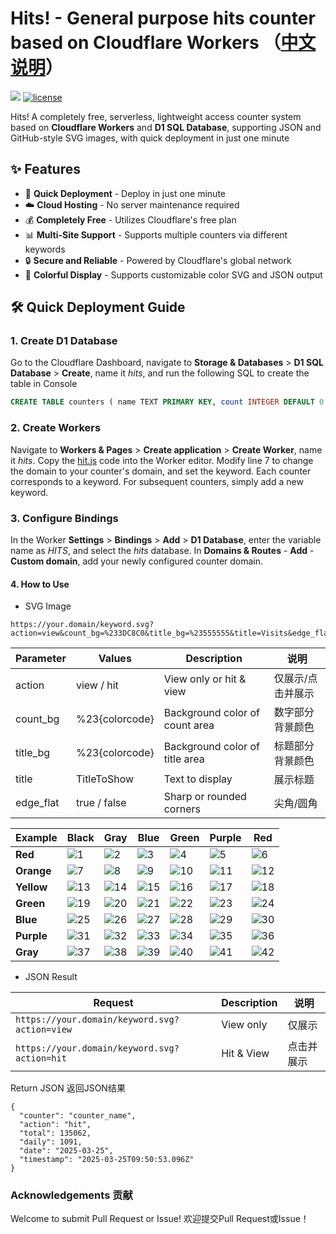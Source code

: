 # Hits! - General purpose hits counter based on Cloudflare Workers （[中文说明](https://github.com/xykt/Hits/blob/main/README_CN.md)）
<p>
<img src="https://hits.xykt.de/hits_github.svg?action=hit&count_bg=%23FFA552&title_bg=%231D8834&title=Visits&edge_flat=false&ts=${new Date().getTime()}"/> 
<a href="/LICENSE"><img src="https://img.shields.io/badge/License-AGPL%20v3-blue.svg" alt="license" /></a>  
</p> 

Hits! A completely free, serverless, lightweight access counter system based on **Cloudflare Workers** and **D1 SQL Database**, supporting JSON and GitHub-style SVG images, with quick deployment in just one minute

## ✨ Features

- 🚀 **Quick Deployment** - Deploy in just one minute
- ☁️ **Cloud Hosting** - No server maintenance required
- 💰 **Completely Free** - Utilizes Cloudflare's free plan
- 📊 **Multi-Site Support** - Supports multiple counters via different keywords
- 🔒 **Secure and Reliable** - Powered by Cloudflare's global network
- 👀 **Colorful Display** - Supports customizable color SVG and JSON output

## 🛠 Quick Deployment Guide

### 1. Create D1 Database

Go to the Cloudflare Dashboard, navigate to **Storage & Databases** > **D1 SQL Database** > **Create**, name it _hits_, and run the following SQL to create the table in Console

```sql
CREATE TABLE counters ( name TEXT PRIMARY KEY, count INTEGER DEFAULT 0 );
```

### 2. Create Workers

Navigate to **Workers & Pages** > **Create application** > **Create Worker**, name it _hits_. Copy the [hit.js](https://github.com/xykt/Hits/blob/main/hits.js) code into the Worker editor. Modify line 7 to change the domain to your counter's domain, and set the keyword. Each counter corresponds to a keyword. For subsequent counters, simply add a new keyword.


### 3. Configure Bindings

In the Worker **Settings** > **Bindings** > **Add** > **D1 Database**, enter the variable name as _HITS_, and select the _hits_ database. In **Domains & Routes** - **Add** - **Custom domain**, add your newly configured counter domain.


#### 4. How to Use

- SVG Image

```
https://your.domain/keyword.svg?action=view&count_bg=%233DC8C0&title_bg=%23555555&title=Visits&edge_flat=false
```

| Parameter  | Values               | Description                       | 说明                         |
|------------|----------------------|-----------------------------------|----------------------------|
| action     | view / hit           | View only or hit & view           | 仅展示/点击并展示           |
| count_bg   | %23{colorcode}        | Background color of count area    | 数字部分背景颜色            |
| title_bg   | %23{colorcode}        | Background color of title area    | 标题部分背景颜色            |
| title      | TitleToShow          | Text to display                   | 展示标题                    |
| edge_flat  | true / false        | Sharp or rounded corners        | 尖角/圆角                   |

| Example       | Black | Gray | Blue | Green | Purple | Red |
|---------------|-------|------|------|-------|--------|-----|
| **Red** | ![1](https://hits.xykt.de/hits_github.svg?action=view&count_bg=%23F27D85&title_bg=%23222222&title=Black&edge_flat=false) | ![2](https://hits.xykt.de/hits_github.svg?action=view&count_bg=%23F27D85&title_bg=%236A737D&title=Gray&edge_flat=false) | ![3](https://hits.xykt.de/hits_github.svg?action=view&count_bg=%23F27D85&title_bg=%2300599C&title=Blue&edge_flat=false) | ![4](https://hits.xykt.de/hits_github.svg?action=view&count_bg=%23F27D85&title_bg=%231D8834&title=Green&edge_flat=false) | ![5](https://hits.xykt.de/hits_github.svg?action=view&count_bg=%23F27D85&title_bg=%23552C95&title=Purple&edge_flat=false) | ![6](https://hits.xykt.de/hits_github.svg?action=view&count_bg=%23F27D85&title_bg=%23BD2C00&title=Red&edge_flat=false) |
| **Orange** | ![7](https://hits.xykt.de/hits_github.svg?action=view&count_bg=%23FFA552&title_bg=%23222222&title=Black&edge_flat=false) | ![8](https://hits.xykt.de/hits_github.svg?action=view&count_bg=%23FFA552&title_bg=%236A737D&title=Gray&edge_flat=false) | ![9](https://hits.xykt.de/hits_github.svg?action=view&count_bg=%23FFA552&title_bg=%2300599C&title=Blue&edge_flat=false) | ![10](https://hits.xykt.de/hits_github.svg?action=view&count_bg=%23FFA552&title_bg=%231D8834&title=Green&edge_flat=false) | ![11](https://hits.xykt.de/hits_github.svg?action=view&count_bg=%23FFA552&title_bg=%23552C95&title=Purple&edge_flat=false) | ![12](https://hits.xykt.de/hits_github.svg?action=view&count_bg=%23FFA552&title_bg=%23BD2C00&title=Red&edge_flat=false) |
| **Yellow** | ![13](https://hits.xykt.de/hits_github.svg?action=view&count_bg=%23FFD166&title_bg=%23222222&title=Black&edge_flat=false) | ![14](https://hits.xykt.de/hits_github.svg?action=view&count_bg=%23FFD166&title_bg=%236A737D&title=Gray&edge_flat=false) | ![15](https://hits.xykt.de/hits_github.svg?action=view&count_bg=%23FFD166&title_bg=%2300599C&title=Blue&edge_flat=false) | ![16](https://hits.xykt.de/hits_github.svg?action=view&count_bg=%23FFD166&title_bg=%231D8834&title=Green&edge_flat=false) | ![17](https://hits.xykt.de/hits_github.svg?action=view&count_bg=%23FFD166&title_bg=%23552C95&title=Purple&edge_flat=false) | ![18](https://hits.xykt.de/hits_github.svg?action=view&count_bg=%23FFD166&title_bg=%23BD2C00&title=Red&edge_flat=false) |
| **Green** | ![19](https://hits.xykt.de/hits_github.svg?action=view&count_bg=%2396E6A7&title_bg=%23222222&title=Black&edge_flat=false) | ![20](https://hits.xykt.de/hits_github.svg?action=view&count_bg=%2396E6A7&title_bg=%236A737D&title=Gray&edge_flat=false) | ![21](https://hits.xykt.de/hits_github.svg?action=view&count_bg=%2396E6A7&title_bg=%2300599C&title=Blue&edge_flat=false) | ![22](https://hits.xykt.de/hits_github.svg?action=view&count_bg=%2396E6A7&title_bg=%231D8834&title=Green&edge_flat=false) | ![23](https://hits.xykt.de/hits_github.svg?action=view&count_bg=%2396E6A7&title_bg=%23552C95&title=Purple&edge_flat=false) | ![24](https://hits.xykt.de/hits_github.svg?action=view&count_bg=%2396E6A7&title_bg=%23BD2C00&title=Red&edge_flat=false) |
| **Blue** | ![25](https://hits.xykt.de/hits_github.svg?action=view&count_bg=%2396BFF9&title_bg=%23222222&title=Black&edge_flat=false) | ![26](https://hits.xykt.de/hits_github.svg?action=view&count_bg=%2396BFF9&title_bg=%236A737D&title=Gray&edge_flat=false) | ![27](https://hits.xykt.de/hits_github.svg?action=view&count_bg=%2396BFF9&title_bg=%2300599C&title=Blue&edge_flat=false) | ![28](https://hits.xykt.de/hits_github.svg?action=view&count_bg=%2396BFF9&title_bg=%231D8834&title=Green&edge_flat=false) | ![29](https://hits.xykt.de/hits_github.svg?action=view&count_bg=%2396BFF9&title_bg=%23552C95&title=Purple&edge_flat=false) | ![30](https://hits.xykt.de/hits_github.svg?action=view&count_bg=%2396BFF9&title_bg=%23BD2C00&title=Red&edge_flat=false) |
| **Purple** | ![31](https://hits.xykt.de/hits_github.svg?action=view&count_bg=%23A889FF&title_bg=%23222222&title=Black&edge_flat=false) | ![32](https://hits.xykt.de/hits_github.svg?action=view&count_bg=%23A889FF&title_bg=%236A737D&title=Gray&edge_flat=false) | ![33](https://hits.xykt.de/hits_github.svg?action=view&count_bg=%23A889FF&title_bg=%2300599C&title=Blue&edge_flat=false) | ![34](https://hits.xykt.de/hits_github.svg?action=view&count_bg=%23A889FF&title_bg=%231D8834&title=Green&edge_flat=false) | ![35](https://hits.xykt.de/hits_github.svg?action=view&count_bg=%23A889FF&title_bg=%23552C95&title=Purple&edge_flat=false) | ![36](https://hits.xykt.de/hits_github.svg?action=view&count_bg=%23A889FF&title_bg=%23BD2C00&title=Red&edge_flat=false) |
| **Gray** | ![37](https://hits.xykt.de/hits_github.svg?action=view&count_bg=%23BFBFBF&title_bg=%23222222&title=Black&edge_flat=false) | ![38](https://hits.xykt.de/hits_github.svg?action=view&count_bg=%23BFBFBF&title_bg=%236A737D&title=Gray&edge_flat=false) | ![39](https://hits.xykt.de/hits_github.svg?action=view&count_bg=%23BFBFBF&title_bg=%2300599C&title=Blue&edge_flat=false) | ![40](https://hits.xykt.de/hits_github.svg?action=view&count_bg=%23BFBFBF&title_bg=%231D8834&title=Green&edge_flat=false) | ![41](https://hits.xykt.de/hits_github.svg?action=view&count_bg=%23BFBFBF&title_bg=%23552C95&title=Purple&edge_flat=false) | ![42](https://hits.xykt.de/hits_github.svg?action=view&count_bg=%23BFBFBF&title_bg=%23BD2C00&title=Red&edge_flat=false) |

- JSON Result

| Request | Description | 说明 |
|-|-|-|
| ```https://your.domain/keyword.svg?action=view``` | View only | 仅展示 |
| ```https://your.domain/keyword.svg?action=hit``` | Hit & View | 点击并展示 |

Return JSON 返回JSON结果
```
{
  "counter": "counter_name",
  "action": "hit",
  "total": 135062,
  "daily": 1091,
  "date": "2025-03-25",
  "timestamp": "2025-03-25T09:50:53.096Z"
}
```

### Acknowledgements 贡献

Welcome to submit Pull Request or Issue! 欢迎提交Pull Request或Issue！
